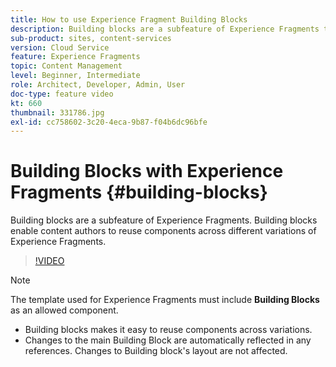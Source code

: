 ```yaml
---
title: How to use Experience Fragment Building Blocks
description: Building blocks are a subfeature of Experience Fragments that enable the reuse of authored components across variations of Experience Fragments.
sub-product: sites, content-services
version: Cloud Service
feature: Experience Fragments
topic: Content Management
level: Beginner, Intermediate
role: Architect, Developer, Admin, User
doc-type: feature video
kt: 660
thumbnail: 331786.jpg
exl-id: cc758602-3c20-4eca-9b87-f04b6dc96bfe
---
```

# Building Blocks with Experience Fragments {#building-blocks}

Building blocks are a subfeature of Experience Fragments. Building blocks enable content authors to reuse components across different variations of Experience Fragments.

>[!VIDEO](https://video.tv.adobe.com/v/331786/?quality=12&learn=on)

>[!NOTE]
>
> The template used for Experience Fragments must include **Building Blocks** as an allowed component.

* Building blocks makes it easy to reuse components across variations.
* Changes to the main Building Block are automatically reflected in any references. Changes to Building block's layout are not affected.
